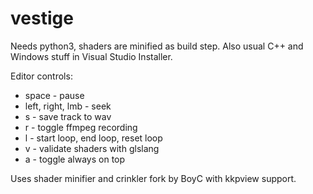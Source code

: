 # vestige

Needs python3, shaders are minified as build step.
Also usual C++ and Windows stuff in Visual Studio Installer. 
 
Editor controls:
- space - pause
- left, right, lmb - seek 
- s - save track to wav
- r - toggle ffmpeg recording
- l - start loop, end loop, reset loop
- v - validate shaders with glslang
- a - toggle always on top


Uses shader minifier and crinkler fork by BoyC with kkpview support.

